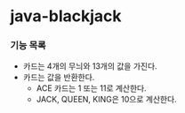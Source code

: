 # java-blackjack

### 기능 목록

- 카드는 4개의 무늬와 13개의 값을 가진다.
- 카드는 값을 반환한다.
    - ACE 카드는 1 또는 11로 계산한다.
    - JACK, QUEEN, KING은 10으로 계산한다.
